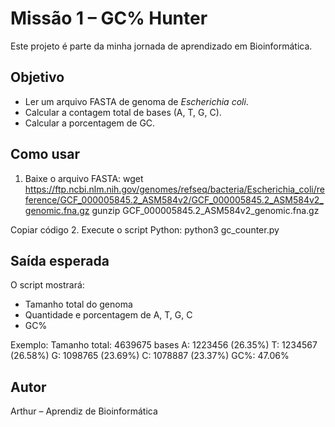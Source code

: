 # Missão 1 – GC% Hunter

Este projeto é parte da minha jornada de aprendizado em Bioinformática.

## Objetivo
- Ler um arquivo FASTA de genoma de *Escherichia coli*.
- Calcular a contagem total de bases (A, T, G, C).
- Calcular a porcentagem de GC.

## Como usar
1. Baixe o arquivo FASTA:
wget https://ftp.ncbi.nlm.nih.gov/genomes/refseq/bacteria/Escherichia_coli/reference/GCF_000005845.2_ASM584v2/GCF_000005845.2_ASM584v2_genomic.fna.gz
gunzip GCF_000005845.2_ASM584v2_genomic.fna.gz

Copiar código
2. Execute o script Python:
python3 gc_counter.py

## Saída esperada
O script mostrará:
- Tamanho total do genoma
- Quantidade e porcentagem de A, T, G, C
- GC%

Exemplo:
Tamanho total: 4639675 bases
A: 1223456 (26.35%)
T: 1234567 (26.58%)
G: 1098765 (23.69%)
C: 1078887 (23.37%)
GC%: 47.06%

## Autor
Arthur – Aprendiz de Bioinformática